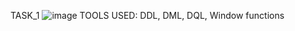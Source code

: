 TASK_1
![image](https://user-images.githubusercontent.com/116801166/204082811-f1b20ac9-880d-454f-bcb4-89d1ca951451.png)
TOOLS USED: DDL, DML, DQL, Window functions
